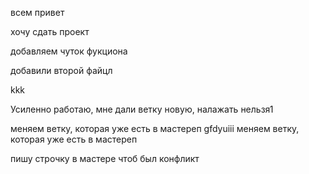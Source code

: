 всем привет 

хочу сдать проект


добавляем чуток фукциона

добавили второй файцл

kkk

Усиленно работаю, мне дали ветку новую, налажать нельзя1

меняем ветку, которая уже есть в мастереп gfdyuiii
меняем ветку, которая уже есть в мастереп

пишу строчку в мастере чтоб был конфликт